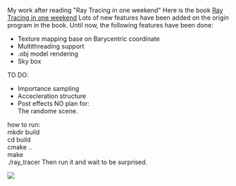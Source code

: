 <!--
 * @Author: feiqi3
 * @Date: 2022-03-01 23:47:35
 * @LastEditTime: 2022-05-24 11:58:14
 * @LastEditors: feiqi3
 * @Description: |The readme File|
 * @FilePath: \rayTracer\README.md
 * ->blog: feiqi3.cn <-
-->
My work after reading "Ray Tracing in one weekend"
Here is the book [Ray Tracing in one weekend](https://raytracing.github.io/books/RayTracingInOneWeekend.html)
Lots of new features have been added on the origin program in the book.
Until now, the following features have been done:    
- Texture mapping base on Barycentric coordinate     
- Multithreading support  
- .obj model rendering
- Sky box  
    
TO DO:   
- Importance sampling  
- Accecleration structure  
- Post effects
NO plan for:  
The randome scene.  

how to run:  
mkdir build  
cd build   
cmake ..  
make   
./ray_tracer
Then run it and wait to be surprised.


![](https://s2.loli.net/2022/05/23/LPozr4nQcMu1ldN.jpg)
